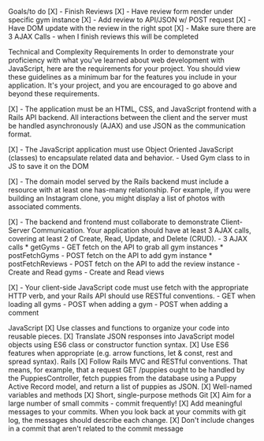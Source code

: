 Goals/to do
[X] - Finish Reviews
    [X] - Have review form render under specific gym instance
    [X] - Add review to API/JSON w/ POST request
    [X] - Have DOM update with the review in the right spot
[X] - Make sure there are 3 AJAX Calls - when I finish reviews this will be completed

Technical and Complexity Requirements
In order to demonstrate your proficiency with what you've learned about web development with JavaScript, here are the requirements for your project. You should view these guidelines as a minimum bar for the features you include in your application. It's your project, and you are encouraged to go above and beyond these requirements.

[X] - The application must be an HTML, CSS, and JavaScript frontend with a Rails API backend. All interactions between the client and the server must be handled asynchronously (AJAX) and use JSON as the communication format.

[X] - The JavaScript application must use Object Oriented JavaScript (classes) to encapsulate related data and behavior.
    - Used Gym class to in JS to save it on the DOM

[X] - The domain model served by the Rails backend must include a resource with at least one has-many relationship. For example, if you were building an Instagram clone, you might display a list of photos with associated comments.

[X] - The backend and frontend must collaborate to demonstrate Client-Server Communication. Your application should have at least 3 AJAX calls, covering at least 2 of Create, Read, Update, and Delete (CRUD). 
    - 3 AJAX calls
        * getGyms - GET fetch on the API to grab all gym instances
        * postFetchGyms - POST fetch on the API to add gym instance
        * postFetchReviews - POST fetch on the API to add the review instance
    - Create and Read gyms
    - Create and Read views

[X] - Your client-side JavaScript code must use fetch with the appropriate HTTP verb, and your Rails API should use RESTful conventions.
    - GET when loading all gyms
    - POST when adding a gym
    - POST when adding a comment

JavaScript
[X] Use classes and functions to organize your code into reusable pieces.
[X] Translate JSON responses into JavaScript model objects using ES6 class or constructor function syntax.
[X] Use ES6 features when appropriate (e.g. arrow functions, let & const, rest and spread syntax).
Rails
[X] Follow Rails MVC and RESTful conventions. That means, for example, that a request GET /puppies ought to be handled by the PuppiesController, fetch puppies from the database using a Puppy Active Record model, and return a list of puppies as JSON.
[X] Well-named variables and methods
[X] Short, single-purpose methods
Git
[X] Aim for a large number of small commits - commit frequently!
[X] Add meaningful messages to your commits. When you look back at your commits with git log, the messages should describe each change.
[X] Don't include changes in a commit that aren't related to the commit message

